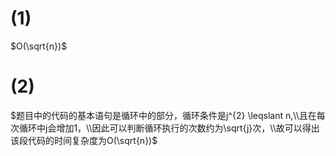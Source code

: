 ﻿# (1)
$O(\sqrt{n})$
# (2)
$题目中的代码的基本语句是循环中的部分，循环条件是j^{2} \leqslant n,\\且在每次循环中j会增加1，\\因此可以判断循环执行的次数约为\sqrt{j}次，\\故可以得出该段代码的时间复杂度为O(\sqrt{n})$
